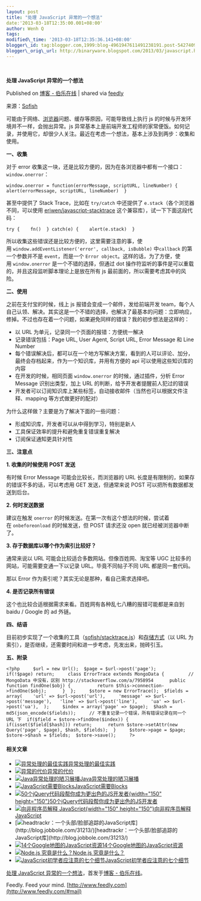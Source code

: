 ```yaml
--- 
layout: post 
title: "处理 JavaScript 异常的一个想法" 
date:'2013-03-18T12:35:00.001+08:00' 
author: Wenh Q
tags:
modified\_time: '2013-03-18T12:35:36.141+08:00' 
blogger\_id: tag:blogger.com,1999:blog-4961947611491238191.post-5427409769961251997
blogger\_orig\_url: http://binaryware.blogspot.com/2013/03/javascript.html
---
```



 
<div class="article">

<div class="header">

**处理 JavaScript 异常的一个想法**

</div>

<div class="source">

Published on [博客 -
伯乐在线](http://blog.jobbole.com/36084/?utm_source=rss&utm_medium=rss&utm_campaign=%25e5%25a4%2584%25e7%2590%2586-javascript-%25e5%25bc%2582%25e5%25b8%25b8%25e7%259a%2584%25e4%25b8%2580%25e4%25b8%25aa%25e6%2583%25b3%25e6%25b3%2595)
| shared via [feedly](http://www.feedly.com)

</div>

<div>

来源：[Sofish](http://sofish.de/2144)

可能由于网络、<span>[浏览器](http://blog.jobbole.com/12749/ "浏览器")</span>问题、缓存等原因，可能导致线上执行
js 的时候与开发环境并不一样，会抛出异常。js
异常基本上是前端开发工程师的家常便饭。如何记录，并使用它，却很少人关注。最近在考虑一个想法，基本上涉及到两步：收集和使用。

**一、收集**

对于 error
收集这一块，还是比较方便的，因为在各浏览器中都有一个接口：`window.onerror`：

    window.onerror = function(errorMessage, scriptURL, lineNumber) {    alert(errorMessage, scriptURL, lineNumber)  }

甚至中提供了 Stack
Trace，比如在 `try/catch` 中还提供了 `e.stack`（各个浏览器不同，可以使用 [eriwen/javascript-stacktrace](https://github.com/eriwen/javascript-stacktrace) 这个兼容库），试一下下面这段代码：

    try {    fn()  } catch(e) {    alert(e.stack)  }

所以收集这些错误还是比较方便的，这里需要注意的事，使用 `window.addEventListener('error', callback, isBubble)` 中`callback` 的第一个参数并不是 `event`，而是一个 `Error object`。这样的话，为了方便，使用 `window.onerror` 是一个不错的选择，但通过
dot 操作符监听的事件是可以重载的，并且这段监听脚本理论上是放在所有 js
最前面的，所以需要考虑其中的风险。

**二、使用**

之前在支付宝的时候，线上 js 报错会变成一个邮件，发给前端开发
team，每个人自己认领、解决。其实这是一个不错的选择，也解决了最基本的问题：立即响应，修掉。不过也存在着一个问题，如果避免同样的错误？我的初步想法是这样的：

-   以 URL 为单元，记录同一个页面的报错：方便统一解决
-   记录错误包括：Page URL, User Agent, Script URL, Error Message 和
    Line Number
-   每个错误解决后，都可以在一个地方写解决方案，看到的人可以评论、加分，最终会存档起来，作为一个知识库，并用有方便的
    api 可以使用这些知识库的内容
-   在开发的时候，相同页面 `window.onerror` 的时候，通过插件，分析 Error
    Message 识别出类型，加上 URL 的判断，给予开发者提醒前人犯过的错误
-   开发者可以订阅知识库上某些标签，自动接收邮件（当然也可以根据文件注释、mapping
    等方式做更好的配对）

为什么这样做？主要是为了解决下面的一些问题：

-   形成知识库，开发者可以从中得到学习，特别是新人
-   工具保证效率的提升和避免重复错误重复解决
-   订阅保证通知更具针对性

**三、注意点**

**1. 收集的时候使用 POST 发送**

有时候 Error Message 可能会比较长，而浏览器的 URL
长度是有限制的，如果存的错误不多的话，可以考虑用 GET 发送，但通常来说
POST 可以把所有数据都发送到后台。

**2. 何时发送数据**

建议在触发 `onerror` 的时候发送。在第一次有这个想法的时候，尝试着在 `onbeforeonload` 的时候发送，但
POST 请求还没 open 就已经被浏览器中断了。

**3. 存于数据库以哪个作为索引比较好？**

通常来说以 URL 可能会比较适合多数网站。但像百姓网、淘宝等 UGC
比较多的网站，可能需要变通一下以记录 URL。毕竟不同帖子不同 URL
都是同一套代码。

那以 Error 作为索引呢？其实无论是那种，看自己需求选择吧。

**4. 是否记录所有错误**

这个也比较合适根据需求来看。百姓网有各种乱七八糟的报错可能都是来自到
baidu / Google 的 ad 外链。

**四、结语**

目前初步实现了一个收集的工具（[sofish/stacktrace.js](https://github.com/sofish/stacktrace.js)）和[存储方式](http://sofish.de/2144#hash_store)（以
URL 为索引），是否继续，还需要时间和进一步考虑，先发出来，抛砖引玉。

**五、附录**

    <?php     $url = new Url();  $page = $url->post('page');     if(!$page) return;     class ErrorTrace extends MongoData {         // MongoData 中没有，区别 http://stackoverflow.com/a/7958954      public function findOne($obj) {          return $this->connection->findOne($obj);      }  };     $store = new ErrorTrace();  $fields = array(    'url' => $url->post('url'),     'message' => $url->post('message'),   'line' => $url->post('line'),     'ua' => $url->post('ua'),  );     $index = array('page' => $page);  $hash = md5(json_encode($fields));     // 不重复记录一个错误，所有错误记录在同一个 URL 下  if($field = $store->findOne($index)) {      if(isset($field[$hash])) return;      return $store->setAttr(new Query('page', $page), $hash, $fields);  }     $store->page = $page;  $store->$hash = $fields;  $store->save();     ?>

#### 相关文章

-   [![异常处理的最佳实践](http://blog.jobbole.com/wp-content/uploads/2011/11/Java-programming-language-logo.jpg)](http://blog.jobbole.com/18291/)[异常处理的最佳实践](http://blog.jobbole.com/18291/)
-   [![异常的代价](http://blog.jobbole.com/wp-content/plugins/wordpress-23-related-posts-plugin/static/thumbs/14.jpg)](http://blog.jobbole.com/844/)[异常的代价](http://blog.jobbole.com/844/)
-   [![Java异常处理的陋习展播](http://blog.jobbole.com/wp-content/uploads/2013/02/java-black-1-150x150.jpg)](http://blog.jobbole.com/30230/)[Java异常处理的陋习展播](http://blog.jobbole.com/30230/)
-   [![JavaScript需要Blocks](http://blog.jobbole.com/wp-content/uploads/2011/06/javascript-logo.png)](http://blog.jobbole.com/12042/)[JavaScript需要Blocks](http://blog.jobbole.com/12042/)
-   [![50个jQuery代码段帮你成为更出色的JS开发者](http://blog.jobbole.com/wp-content/uploads/2012/04/snippets-150x150.jpg){width="150"
    height="150"}](http://blog.jobbole.com/18513/)[50个jQuery代码段帮你成为更出色的JS开发者](http://blog.jobbole.com/18513/)
-   [![向非程序员解释
    JavaScript](http://blog.jobbole.com/wp-content/uploads/2012/07/Explaining-What-JavaScript-is-to-Non-programmers-150x150.jpg){width="150"
    height="150"}](http://blog.jobbole.com/24602/)[向非程序员解释
    JavaScript](http://blog.jobbole.com/24602/)
-   [![headtrackr：一个头部/脸部追踪的JavaScript库](http://blog.jobbole.com/wp-content/uploads/2013/02/687474703a2f2f617564756e6f2e6769746875622e636f6d2f68656164747261636b722f6578616d706c65732f6d656469612f66616365747261636b696e675f7468756d626e61696c2e706e67-150x134.)](http://blog.jobbole.com/31213/)[headtrackr：一个头部/脸部追踪的JavaScript库](http://blog.jobbole.com/31213/)
-   [![14个Google地图的JavaScript资源](http://blog.jobbole.com/wp-content/plugins/wordpress-23-related-posts-plugin/static/thumbs/16.jpg)](http://blog.jobbole.com/1313/)[14个Google地图的JavaScript资源](http://blog.jobbole.com/1313/)
-   [![Node.js
    究竟是什么？](http://blog.jobbole.com/wp-content/uploads/2011/11/node.js-logo.png)](http://blog.jobbole.com/1254/)[Node.js
    究竟是什么？](http://blog.jobbole.com/1254/)
-   [![JavaScript初学者应注意的七个细节](http://blog.jobbole.com/wp-content/uploads/2011/06/javascript-logo.png)](http://blog.jobbole.com/8481/)[JavaScript初学者应注意的七个细节](http://blog.jobbole.com/8481/)

[处理 JavaScript
异常的一个想法](http://blog.jobbole.com/36084/)，首发于[博客 -
伯乐在线](http://blog.jobbole.com)。

</div>




</div>

<div class="footer">

Feedly. Feed your mind.
[http://www.feedly.com](http://www.feedly.com/#mail)

</div>
